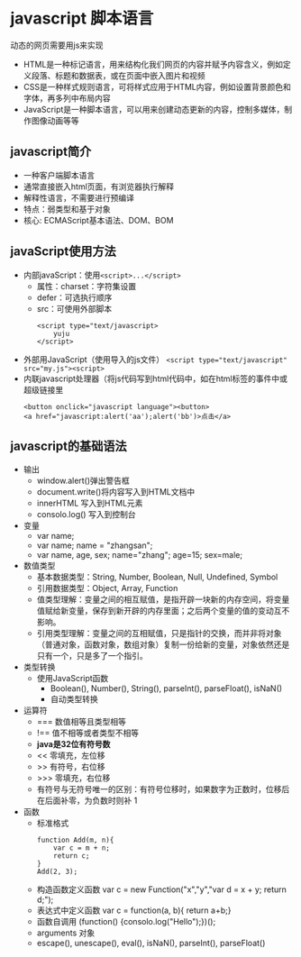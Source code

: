 # javascript 脚本语言
动态的网页需要用js来实现
- HTML是一种标记语言，用来结构化我们网页的内容并赋予内容含义，例如定义段落、标题和数据表，或在页面中嵌入图片和视频
- CSS是一种样式规则语言，可将样式应用于HTML内容，例如设置背景颜色和字体，再多列中布局内容
- JavaScript是一种脚本语言，可以用来创建动态更新的内容，控制多媒体，制作图像动画等等
## javascript简介
- 一种客户端脚本语言
- 通常直接嵌入html页面，有浏览器执行解释
- 解释性语言，不需要进行预编译
- 特点：弱类型和基于对象
- 核心: ECMAScript基本语法、DOM、BOM
## javaScript使用方法
- 内部javaScript：使用`<script>...</script>`
  - 属性：charset：字符集设置
  - defer：可选执行顺序
  - src：可使用外部脚本
    ```
    <script type="text/javascript>
        yuju
    </script>
    ```
- 外部用JavaScript（使用导入的js文件）
    `<script type="text/javascript" src="my.js"><script>`
- 内联javascript处理器（将js代码写到html代码中，如在html标签的事件中或超级链接里
    ```
    <button onclick="javascript language"><button>
    <a href="javascript:alert('aa');alert('bb')>点击</a>
    ```
## javascript的基础语法
- 输出
  - window.alert()弹出警告框
  - document.write()将内容写入到HTML文档中
  - innerHTML 写入到HTML元素
  - consolo.log() 写入到控制台
- 变量
  - var name;
  - var name; name = "zhangsan";
  - var name, age, sex; name="zhang"; age=15; sex=male;
- 数值类型
  - 基本数据类型：String, Number, Boolean, Null, Undefined, Symbol
  - 引用数据类型：Object, Array, Function
  - 值类型理解：变量之间的相互赋值，是指开辟一块新的内存空间，将变量值赋给新变量，保存到新开辟的内存里面；之后两个变量的值的变动互不影响。
  - 引用类型理解：变量之间的互相赋值，只是指针的交换，而并非将对象（普通对象，函数对象，数组对象）复制一份给新的变量，对象依然还是只有一个，只是多了一个指引。
- 类型转换
  - 使用JavaScript函数
    - Boolean(), Number(), String(), parseInt(), parseFloat(), isNaN() 
    - 自动类型转换
- 运算符
  - === 数值相等且类型相等
  - !== 值不相等或者类型不相等 
  - **java是32位有符号数**
  - << 零填充，左位移 
  - \>> 有符号，右位移
  - \>>> 零填充，右位移
  - 有符号与无符号唯一的区别：有符号位移时，如果数字为正数时，位移后在后面补零，为负数时则补 1
- 函数
  - 标准格式
    ```
    function Add(m, n){
        var c = m + n;
        return c;
    }
    Add(2, 3);
    ```
  - 构造函数定义函数 var c = new Function("x","y","var d = x + y; return d;");
  - 表达式中定义函数 var c = function(a, b){ return a+b;}
  - 函数自调用 (function() {consolo.log("Hello");})();
  - arguments 对象
  - escape(), unescape(), eval(), isNaN(), parseInt(), parseFloat()